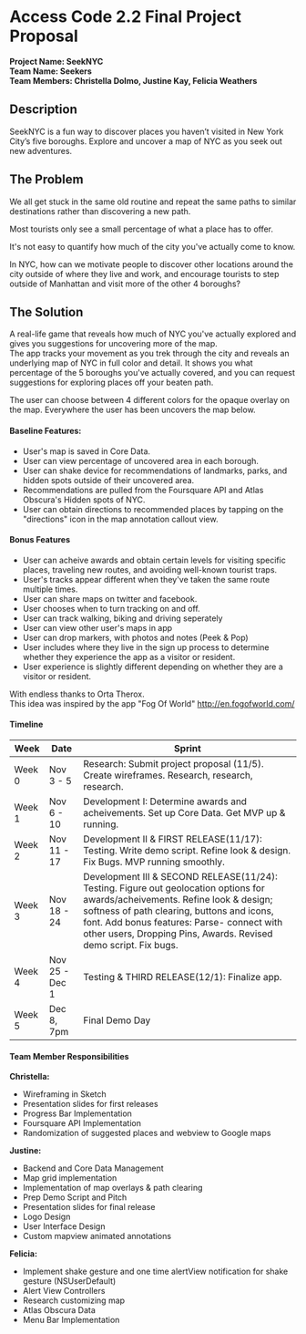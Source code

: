# Access Code 2.2 Final Project Proposal

**Project Name: SeekNYC**  
**Team Name: Seekers**  
**Team Members: Christella Dolmo, Justine Kay, Felicia Weathers**  

## Description  

SeekNYC is a fun way to discover places you haven’t visited in New York City’s five boroughs. Explore and uncover a map of NYC as you seek out new adventures.  

## The Problem

We all get stuck in the same old routine and repeat the same paths to similar destinations rather than discovering a new path.  

Most tourists only see a small percentage of what a place has to offer.

It's not easy to quantify how much of the city you've actually come to know.

In NYC, how can we motivate people to discover other locations around the city outside of where they live and work, and encourage tourists to step outside of Manhattan and visit more of the other 4 boroughs?

## The Solution

A real-life game that reveals how much of NYC you've actually explored and gives you suggestions for uncovering more of the map.  
The app tracks your movement as you trek through the city and reveals an underlying map of NYC in full color and detail. It shows you what percentage of the 5 boroughs you've actually covered, and you can request suggestions for exploring places off your beaten path. 

The user can choose between 4 different colors for the opaque overlay on the map.  Everywhere the user has been uncovers the map below.

#### Baseline Features:
* User's map is saved in Core Data.  
* User can view percentage of uncovered area in each borough.  
* User can shake device for recommendations of landmarks, parks, and hidden spots outside of their uncovered area.  
* Recommendations are pulled from the Foursquare API and Atlas Obscura's Hidden spots of NYC.  
* User can obtain directions to recommended places by tapping on the "directions" icon in the map annotation callout view.

#### Bonus Features
* User can acheive awards and obtain certain levels for visiting specific places, traveling new routes, and avoiding well-known tourist traps.
* User's tracks appear different when they've taken the same route multiple times.
* User can share maps on twitter and facebook.
* User chooses when to turn tracking on and off.
* User can track walking, biking and driving seperately
* User can view other user's maps in app
* User can drop markers, with photos and notes (Peek & Pop)
* User includes where they live in the sign up process to determine whether they experience the app as a visitor or resident. 
* User experience is slightly different depending on whether they are a visitor or resident.

With endless thanks to Orta Therox.  
This idea was inspired by the app "Fog Of World"
http://en.fogofworld.com/

#### Timeline
| Week | Date | Sprint |
|----|----|---|
| Week 0 | Nov 3 - 5 | Research: Submit project proposal (11/5). Create wireframes. Research, research, research. |
| Week 1 | Nov 6 - 10 | Development I: Determine awards and acheivements. Set up Core Data. Get MVP up & running.|
| Week 2 | Nov 11 - 17 | Development II & FIRST RELEASE(11/17): Testing. Write demo script. Refine look & design. Fix Bugs. MVP running smoothly. |
| Week 3 | Nov 18 - 24 | Development III & SECOND RELEASE(11/24): Testing. Figure out geolocation options for awards/acheivements.  Refine look & design; softness of path clearing, buttons and icons, font. Add bonus features: Parse- connect with other users, Dropping Pins, Awards. Revised demo script. Fix bugs. |
| Week 4 | Nov 25 - Dec 1 | Testing & THIRD RELEASE(12/1): Finalize app. |
| Week 5 | Dec 8, 7pm | Final Demo Day |

#### Team Member Responsibilities

**Christella:**

- Wireframing in Sketch
- Presentation slides for first releases
- Progress Bar Implementation
- Foursquare API Implementation
- Randomization of suggested places and webview to Google maps

**Justine:**

- Backend and Core Data Management
- Map grid implementation
- Implementation of map overlays & path clearing
- Prep Demo Script and Pitch
- Presentation slides for final release
- Logo Design
- User Interface Design
- Custom mapview animated annotations

**Felicia:**

- Implement shake gesture and one time alertView notification for shake gesture (NSUserDefault)
- Alert View Controllers
- Research customizing map
- Atlas Obscura Data
- Menu Bar Implementation



